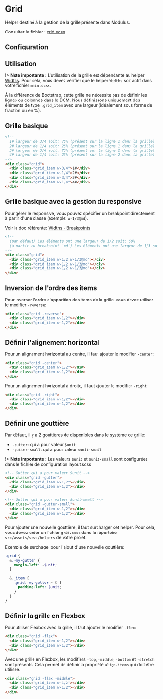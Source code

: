 # Grid

Helper destiné à la gestion de la grille présente dans Modulus. 

Consulter le fichier : [grid.scss](https://git.cross-systems.ch/wide-front/modulus/blob/develop/scss/helpers/grid.scss).

## Configuration



## Utilisation

!> **Note importante :** L'utilisation de la grille est dépendante au helper [Widths](css/helpers/widths.md). Pour cela, vous devez vérifier que le helper `Widths` soit actif dans votre fichier `main.scss`.

À la différence de Bootstrap, cette grille ne nécessite pas de définir les lignes ou colonnes dans le DOM. Nous définissons uniquement des éléments de type `.grid_item` avec une largeur (idéalement sous forme de fraction ou en %).


## Grille basique

```html
<!--
  1# largeur de 3/4 soit: 75% (présent sur la ligne 1 dans la grille)
  2# largeur de 1/4 soit: 25% (présent sur la ligne 1 dans la grille)
  3# largeur de 3/4 soit: 75% (présent sur la ligne 2 dans la grille)
  4# largeur de 1/4 soit: 25% (présent sur la ligne 2 dans la grille)
-->
<div class="grid">
  <div class="grid_item w-3/4">1#</div>
  <div class="grid_item w-1/4">2#</div>
  <div class="grid_item w-3/4">3#</div>
  <div class="grid_item w-1/4">4#</div>
</div>
```

## Grille basique avec la gestion du responsive

Pour gérer le responsive, vous pouvez spécifier un breakpoint directement à partir d'une classe (exemple: `w-1/3@md`). 

Voir la doc référente: [Widths - Breakpoints](/css/helpers/widths?id=breakpoints)

```html
<!--
  (par défaut) Les éléments ont une largeur de 1/2 soit: 50%
  (à partir du breakpoint `md`) Les éléments ont une largeur de 1/3 soit: 33.33%
-->
<div class="grid">
  <div class="grid_item w-1/2 w-1/3@md"></div>
  <div class="grid_item w-1/2 w-1/3@md"></div>
  <div class="grid_item w-1/2 w-1/3@md"></div>
</div>
```

## Inversion de l'ordre des items

Pour inverser l'ordre d'apparition des items de la grille, vous devez utiliser le modifier `-reverse`:

```html
<div class="grid -reverse">
  <div class="grid_item w-1/2"></div>
  <div class="grid_item w-1/2"></div>
</div>
```

## Définir l'alignement horizontal

Pour un alignement horizontal au centre, il faut ajouter le modifier `-center`:
```html
<div class="grid -center">
  <div class="grid_item w-1/2"></div>
  <div class="grid_item w-1/2"></div>
</div>
```

Pour un alignement horizontal à droite, il faut ajouter le modifier `-right`: 
```html
<div class="grid -right">
  <div class="grid_item w-1/2"></div>
  <div class="grid_item w-1/2"></div>
</div>
```

## Définir une gouttière

Par défaut, il y a 2 gouttières de disponibles dans le système de grille: 
- `-gutter`: qui a pour valeur `$unit`
- `-gutter-small`: qui a pour valeur `$unit-small`

!> **Note importante :** Les valeurs `$unit` et `$unit-small` sont configurées dans le fichier de configuration [layout.scss](`https://git.cross-systems.ch/wide-front/modulus-starterkit/blob/develop/src/assets/scss/settings/layout.scss`)

```html
<!-- Gutter qui a pour valeur $unit --> 
<div class="grid -gutter">
  <div class="grid_item w-1/2"></div>
  <div class="grid_item w-1/2"></div>
</div>
```

```html
<!-- Gutter qui a pour valeur $unit-small --> 
<div class="grid -gutter-small">
  <div class="grid_item w-1/2"></div>
  <div class="grid_item w-1/2"></div>
</div>
```

Pour ajouter une nouvelle gouttière, il faut surcharger cet helper. Pour cela, vous devez créer un fichier `grid.scss` dans le répertoire `src/assets/scss/helpers` de votre projet.

Exemple de surchage, pour l'ajout d'une nouvelle gouttière: 
```scss
.grid {
  &.-my-gutter {
    margin-left: -$unit;
  }

  &._item {
    .grid.-my-gutter > & {
      padding-left: $unit;
    }
  }
}
```

## Définir la grille en Flexbox 

Pour utiliser Flexbox avec la grille, il faut ajouter le modifier `-flex`:

```html
<div class="grid -flex">
  <div class="grid_item w-1/2"></div>
  <div class="grid_item w-1/2"></div>
</div>
```

Avec une grille en Flexbox, les modifiers `-top`, `-middle`, `-bottom` et `-stretch` sont présents. Cela permet de définir la propriété `align-items` qui doit être utilisée.

```html
<div class="grid -flex -middle">
  <div class="grid_item w-1/2"></div>
  <div class="grid_item w-1/2"></div>
</div>
```
